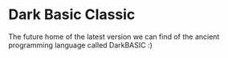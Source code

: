 # Dark Basic Classic
The future home of the latest version we can find of the ancient programming language called DarkBASIC :)
